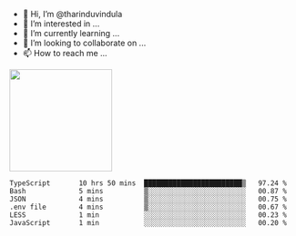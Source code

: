 - 👋 Hi, I’m @tharinduvindula
- 👀 I’m interested in ...
- 🌱 I’m currently learning ...
- 💞️ I’m looking to collaborate on ...
- 📫 How to reach me ...

<!---
tharinduvindula/tharinduvindula is a ✨ special ✨ repository because its `README.md` (this file) appears on your GitHub profile.
You can click the Preview link to take a look at your changes.
--->

<img height="180em" src="https://github-readme-stats.vercel.app/api?username=tharinduvindula&show_icons=true&hide_border=false&&count_private=true&include_all_commits=true" />


<!--START_SECTION:waka-->

```text
TypeScript       10 hrs 50 mins  ████████████████████████▒   97.24 %
Bash             5 mins          ▒░░░░░░░░░░░░░░░░░░░░░░░░   00.87 %
JSON             4 mins          ▒░░░░░░░░░░░░░░░░░░░░░░░░   00.75 %
.env file        4 mins          ▒░░░░░░░░░░░░░░░░░░░░░░░░   00.67 %
LESS             1 min           ░░░░░░░░░░░░░░░░░░░░░░░░░   00.23 %
JavaScript       1 min           ░░░░░░░░░░░░░░░░░░░░░░░░░   00.20 %
```

<!--END_SECTION:waka-->
